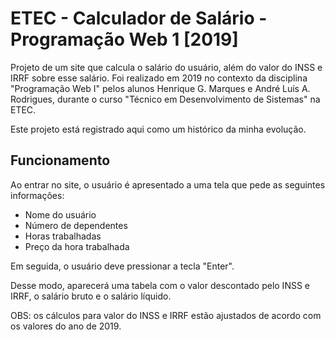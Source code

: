# ETEC - Calculador de Salário - Programação Web 1 [2019]

Projeto de um site que calcula o salário do usuário, além do valor do INSS e IRRF sobre esse salário. Foi realizado em 2019 no contexto da disciplina "Programação Web I" pelos alunos Henrique G. Marques e André Luís A. Rodrigues, durante o curso "Técnico em Desenvolvimento de Sistemas" na ETEC.

Este projeto está registrado aqui como um histórico da minha evolução.

## Funcionamento

Ao entrar no site, o usuário é apresentado a uma tela que pede as seguintes informações:
- Nome do usuário
- Número de dependentes
- Horas trabalhadas
- Preço da hora trabalhada

Em seguida, o usuário deve pressionar a tecla "Enter". 

Desse modo, aparecerá uma tabela com o valor descontado pelo INSS e IRRF, o salário bruto e o salário líquido.

OBS: os cálculos para valor do INSS e IRRF estão ajustados de acordo com os valores do ano de 2019.
